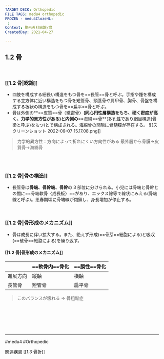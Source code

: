 ```yaml
---
TARGET DECK: Orthopedic
FILE TAGS: medu4 orthopedic
FROZEN - medu4ClozeHL:
 : 
Context: 整形外科総論/骨
CreatedDay: 2021-04-27

---
```


## 1.2 骨

<br>



### [[1.2 骨|総論]]
* 四肢を構成する細長い構造をもつ骨を==長管==骨と呼ぶ。手指や踵を構成する立方体に近い構造をもつ骨を短管骨、頭蓋骨や肩甲骨、胸骨、骨盤を構成する板状の構造をもつ骨を==扁平==骨と呼ぶ。
* 骨は外側の**==皮質==骨〈緻密骨〉**(同心円性層構造をもち、硬く密度が高く、力学的異方性がある)と内側の**==海綿==骨**(多孔性であり網目構造(骨梁と呼ぶ)をもつ)とで構成される。海綿骨の間隙に骨髄腔が存在する。
![[スクリーンショット 2022-06-07 15.17.08.png]]
>力学的異方性：方向によって折れにくい方向性がある
最外層から骨膜->皮質骨->海綿骨
<!--ID: 1619423922726-->


<br>
<!--ID: 1619423922755-->




<br>


### [[1.2 骨|骨の構造]]
* 長管骨は**骨端、骨幹端、骨幹**の 3 部位に分けられる。小児には骨端と骨幹との間に==骨端軟骨〈成長板〉==があり、エックス線等で線状にみえる(骨端線と呼ぶ)。思春期頃に骨端線が閉鎖し、身長増加が停止する。
<!--ID: 1619423922773-->


<br>


### [[1.2 骨|骨形成のメカニズム]]
* 骨は成長に伴い拡大する。また、絶えず形成(==骨芽==細胞による)と吸収(==破骨==細胞による)を繰り返す。
#### [[1.2 骨|骨形成のメカニズム]]
| |==軟骨内==骨化|==膜性==骨化|
|---|---|---|
|進展方向|縦軸|横軸|
|長管骨|短管骨|扁平骨|
<!--ID: 1619423922790-->

>このバランスが壊れる => 骨粗鬆症

<br>







<br><br><br>

---
#medu4 #Orthopedic

関連疾患
[[1.3 骨折]]
